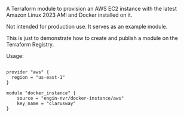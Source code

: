 A Terraform module to provision an AWS EC2 instance with the latest Amazon Linux 2023 AMI and Docker installed on it.

Not intended for production use. It serves as an example module.

This is just to demonstrate how to create and publish a module on the Terraform Registry.

Usage:

```hcl

provider "aws" {
  region = "us-east-1"
}

module "docker_instance" {
    source = "engin-nvr/docker-instance/aws"
    key_name = "clarusway"
}
```